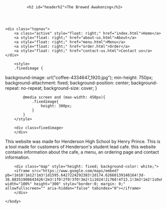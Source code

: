 <!DOCTYPE html>
<head>
 <script data-ad-client="ca-pub-8244029349628075" async src="https://pagead2.googlesyndication.com/pagead/js/adsbygoogle.js"></script>
<meta name="google-site-verification" content="hFFI06ZzkZFtNXsc4RS6zQgvBG8QdFOZbYSgcKL4hBw" />
<meta charset="utf-8">
<meta http-equiv="X-UA-Compatible" content="IE=edge">
<meta name="viewport" content="width=device-width, initial-scale=1.0">
<meta name="description" content="Website for Henderson High School Cafe">
<meta name="keywords" content="Cafe, Henderson High School Cafe, Coffee, High School cafe, Henderson, Henderson High School, Henderson High">
<meta name="author" content="Henry prince">
<title>The Brewed Awakening</title>
<link rel="stylesheet" href="index.css">
</head>
    
    
<html>
    <body>
    
<header>
        
    <h2 id="headerh2">The Brewed Awakening</h2>        
        
</header>
            
    <div class="topnav">
        <a class="active" style="float: right;" href="index.html">Home</a>
        <a style="float: right;" href="about-us.html">About</a>
        <a style="float: right;" href="menu.html">Menu</a>
        <a style="float: right;" href="order.html">Order</a>
        <a style="float: right;" href="contact-us.html">Contact us</a>
    </div>
            
        <style>
        .fixedimage {
  background-image: url("coffee-4334647_1920.jpg");
  min-height: 750px;
  background-attachment: fixed;
  background-position: center;
  background-repeat: no-repeat;
  background-size: cover;
}
            
            @media screen and (max-width: 450px){
                .fixedimage{
                    height: 300px;
                }
            }
        </style>
        
        <div class=fixedimage>
        </div>
        
<div class="aboutweb">
    <p>
    This website was made for Henderson High School by Henry Prince. This is a tool made for customers of Henderson's student lead cafe. this website contains information about the cafe, a menu, an ordering page and contact information.
    </p>
</div>
        
        <div class="map" style="height: fixed; background-color: white;">
        <iframe src="https://www.google.com/maps/embed?pb=!1m18!1m12!1m3!1d1595.6427224292383!2d174.62660139148164!3d-36.88351908643426!2m3!1f0!2f0!3f0!3m2!1i1024!2i768!4f13.1!3m3!1m2!1s0x6d0d404a9021b4b7%3A0xa10fd6c7fa6a6929!2sHenderson%20High%20School!5e0!3m2!1sen!2snz!4v1592356447107!5m2!1sen!2snz" width="100%" height="300" style="border:0; margin: 0;" allowfullscreen="" aria-hidden="false" tabindex="0"></iframe>
        </div>
    
    </body>

</html>
